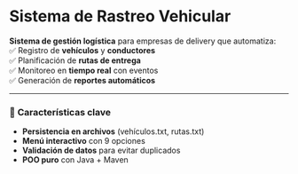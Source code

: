 # Sistema de Rastreo Vehicular  

**Sistema de gestión logística** para empresas de delivery que automatiza:  
✅ Registro de **vehículos** y **conductores**  
✅ Planificación de **rutas de entrega**  
✅ Monitoreo en **tiempo real** con eventos  
✅ Generación de **reportes automáticos**  

---

### 🚀 **Características clave**  
- **Persistencia en archivos** (vehículos.txt, rutas.txt)  
- **Menú interactivo** con 9 opciones  
- **Validación de datos** para evitar duplicados  
- **POO puro** con Java + Maven  
